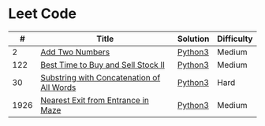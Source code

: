 # Leet Code

| # | Title | Solution | Difficulty |
|---| ----- | -------- | ---------- |
|   2| [Add Two Numbers](https://leetcode.com/problems/add-two-numbers/) | [Python3](./AddTwoNumbers.py) |Medium|
| 122| [Best Time to Buy and Sell Stock II](https://leetcode.com/problems/best-time-to-buy-and-sell-stock-ii/) | [Python3](./BestTimeToBuyAndSellStockII.py) |Medium|
|  30| [Substring with Concatenation of All Words](https://leetcode.com/problems/substring-with-concatenation-of-all-words/) | [Python3](./SubstringWithConcatenationOfAllWords.py) |Hard|
|1926| [Nearest Exit from Entrance in Maze](https://leetcode.com/problems/nearest-exit-from-entrance-in-maze/) | [Python3](./NearestExitFromEntranceInMaze.py) |Medium|
